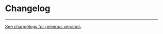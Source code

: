 # Changelog

---

[See changelogs for previous versions](https://raw.githubusercontent.com/fincommerce/fincommerce/trunk/changelog.txt).
